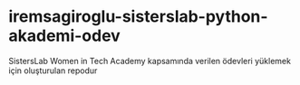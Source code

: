 # iremsagiroglu-sisterslab-python-akademi-odev
SistersLab Women in Tech Academy kapsamında verilen ödevleri yüklemek için oluşturulan repodur
